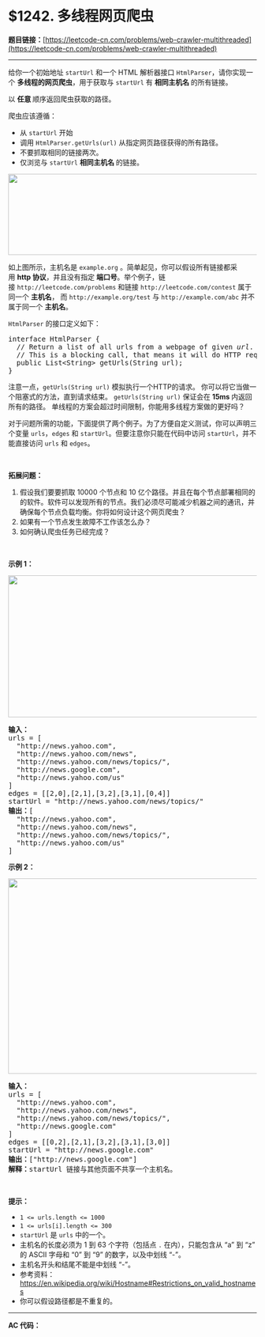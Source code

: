 # $1242. 多线程网页爬虫

**题目链接：**[https://leetcode-cn.com/problems/web-crawler-multithreaded](https://leetcode-cn.com/problems/web-crawler-multithreaded)

---

<div class="content__1Y2H">
 <div class="notranslate">
  <p>给你一个初始地址&nbsp;<code>startUrl</code>&nbsp;和一个 HTML 解析器接口&nbsp;<code>HtmlParser</code>，请你实现一个&nbsp;<strong>多线程的网页爬虫</strong>，用于获取与&nbsp;<code>startUrl</code>&nbsp;有&nbsp;<strong>相同主机名&nbsp;</strong>的所有链接。&nbsp;</p> 
  <p>以&nbsp;<strong>任意&nbsp;</strong>顺序返回爬虫获取的路径。</p> 
  <p>爬虫应该遵循：</p> 
  <ul> 
   <li>从&nbsp;<code>startUrl</code>&nbsp;开始</li> 
   <li>调用&nbsp;<code>HtmlParser.getUrls(url)</code> 从指定网页路径获得的所有路径。</li> 
   <li>不要抓取相同的链接两次。</li> 
   <li>仅浏览与&nbsp;<code>startUrl</code>&nbsp;<strong>相同主机名&nbsp;</strong>的链接。</li> 
  </ul> 
  <p><img src="https://user-gold-cdn.xitu.io/2019/11/7/16e463265c7086cb?w=975&amp;h=266&amp;f=png&amp;s=24624" alt=""><img style="height:164px; width:600px" src="../aliyun-lc-upload/uploads/2019/11/09/urlhostname.png" alt=""></p> 
  <p>如上图所示，主机名是&nbsp;<code>example.org</code>&nbsp;。简单起见，你可以假设所有链接都采用&nbsp;<strong>http 协议</strong>，并且没有指定&nbsp;<strong>端口号</strong>。举个例子，链接&nbsp;<code>http://leetcode.com/problems</code> 和链接&nbsp;<code>http://leetcode.com/contest</code> 属于同一个&nbsp;<strong>主机名</strong>， 而&nbsp;<code>http://example.org/test</code>&nbsp;与&nbsp;<code>http://example.com/abc</code> 并不属于同一个&nbsp;<strong>主机名</strong>。</p> 
  <p><code>HtmlParser</code> 的接口定义如下：</p> 
  <pre class="language-text">interface HtmlParser {
  // Return a list of all urls from a webpage of given <em>url</em>.
  // This is a blocking call, that means it will do HTTP request and return when this request is finished.
  public List&lt;String&gt; getUrls(String url);
}</pre> 
  <p>注意一点，<code>getUrls(String url)</code>&nbsp;模拟执行一个HTTP的请求。 你可以将它当做一个阻塞式的方法，直到请求结束。&nbsp;<code>getUrls(String url)</code>&nbsp;保证会在&nbsp;<strong>15ms&nbsp;</strong>内返回所有的路径。 单线程的方案会超过时间限制，你能用多线程方案做的更好吗？</p> 
  <p>对于问题所需的功能，下面提供了两个例子。为了方便自定义测试，你可以声明三个变量&nbsp;<code>urls</code>，<code>edges</code>&nbsp;和&nbsp;<code>startUrl</code>。但要注意你只能在代码中访问&nbsp;<code>startUrl</code>，并不能直接访问&nbsp;<code>urls</code>&nbsp;和&nbsp;<code>edges</code>。</p> 
  <p>&nbsp;</p> 
  <p><strong>拓展问题：</strong></p> 
  <ol> 
   <li>假设我们要要抓取 10000 个节点和 10 亿个路径。并且在每个节点部署相同的的软件。软件可以发现所有的节点。我们必须尽可能减少机器之间的通讯，并确保每个节点负载均衡。你将如何设计这个网页爬虫？</li> 
   <li>如果有一个节点发生故障不工作该怎么办？</li> 
   <li>如何确认爬虫任务已经完成？</li> 
  </ol> 
  <p>&nbsp;</p> 
  <p><strong>示例 1：</strong></p> 
  <p><img style="height:287px; width:600px" src="../aliyun-lc-upload/uploads/2019/11/09/sample_2_1497.png" alt=""><img src="https://user-gold-cdn.xitu.io/2019/11/7/16e46559da0c446a?w=875&amp;h=418&amp;f=png&amp;s=43518" alt=""></p> 
  <pre class="language-text"><strong>输入：
</strong>urls = [
&nbsp; "http://news.yahoo.com",
&nbsp; "http://news.yahoo.com/news",
&nbsp; "http://news.yahoo.com/news/topics/",
&nbsp; "http://news.google.com",
&nbsp; "http://news.yahoo.com/us"
]
edges = [[2,0],[2,1],[3,2],[3,1],[0,4]]
startUrl = "http://news.yahoo.com/news/topics/"
<strong>输出：</strong>[
&nbsp; "http://news.yahoo.com",
&nbsp; "http://news.yahoo.com/news",
&nbsp; "http://news.yahoo.com/news/topics/",
&nbsp; "http://news.yahoo.com/us"
]
</pre> 
  <p><strong>示例 2：</strong></p> 
  <p><strong><img src="https://user-gold-cdn.xitu.io/2019/11/7/16e4657b399a5fd2?w=654&amp;h=431&amp;f=png&amp;s=33838" alt=""><img style="height:395px; width:530px" src="../aliyun-lc-upload/uploads/2019/11/09/sample_3_1497.png" alt=""></strong></p> 
  <pre class="language-text"><strong>输入：</strong>
urls = [
&nbsp; "http://news.yahoo.com",
&nbsp; "http://news.yahoo.com/news",
&nbsp; "http://news.yahoo.com/news/topics/",
&nbsp; "http://news.google.com"
]
edges = [[0,2],[2,1],[3,2],[3,1],[3,0]]
startUrl = "http://news.google.com"
<strong>输出：</strong>["http://news.google.com"]
<strong>解释：</strong>startUrl 链接与其他页面不共享一个主机名。</pre> 
  <p>&nbsp;</p> 
  <p><strong>提示：</strong></p> 
  <ul> 
   <li><code>1 &lt;= urls.length &lt;= 1000</code></li> 
   <li><code>1 &lt;= urls[i].length &lt;= 300</code></li> 
   <li><code>startUrl</code>&nbsp;是&nbsp;<code>urls</code>&nbsp;中的一个。</li> 
   <li>主机名的长度必须为 1 到 63 个字符（包括点 <code>.</code> 在内），只能包含从 “a” 到 “z” 的 ASCII 字母和 “0” 到 “9” 的数字，以及中划线 “-”。</li> 
   <li>主机名开头和结尾不能是中划线 “-”。</li> 
   <li>参考资料：<a href="https://en.wikipedia.org/wiki/Hostname#Restrictions_on_valid_hostnames">https://en.wikipedia.org/wiki/Hostname#Restrictions_on_valid_hostnames</a></li> 
   <li>你可以假设路径都是不重复的。</li> 
  </ul> 
 </div>
</div>

---

**AC 代码：**

```java

```